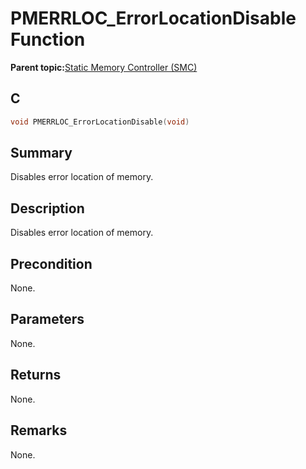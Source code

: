 # PMERRLOC\_ErrorLocationDisable Function

**Parent topic:**[Static Memory Controller \(SMC\)](GUID-415D2D33-E3CB-4AD9-961C-49606E718EF0.md)

## C

```c
void PMERRLOC_ErrorLocationDisable(void)
```

## Summary

Disables error location of memory.

## Description

Disables error location of memory.

## Precondition

None.

## Parameters

None.

## Returns

None.

## Remarks

None.

